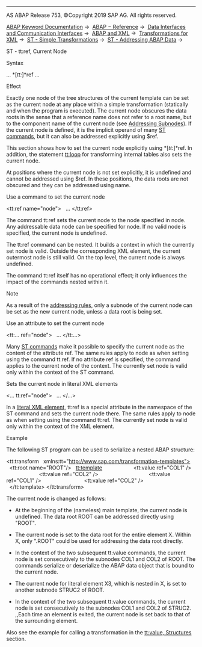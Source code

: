   

* * *

AS ABAP Release 753, ©Copyright 2019 SAP AG. All rights reserved.

[ABAP Keyword Documentation](javascript:call_link\('abenabap.htm'\)) →  [ABAP − Reference](javascript:call_link\('abenabap_reference.htm'\)) →  [Data Interfaces and Communication Interfaces](javascript:call_link\('abenabap_data_communication.htm'\)) →  [ABAP and XML](javascript:call_link\('abenabap_xml.htm'\)) →  [Transformations for XML](javascript:call_link\('abenabap_xml_trafos.htm'\)) →  [ST - Simple Transformations](javascript:call_link\('abenabap_st.htm'\)) →  [ST - Addressing ABAP Data](javascript:call_link\('abenst_addressing.htm'\)) → 

ST - tt:ref, Current Node

Syntax

... *\[*tt:*\]*ref ...

Effect

Exactly one node of the tree structures of the current template can be set as the current node at any place within a simple transformation (statically and when the program is executed). The current node obscures the data roots in the sense that a reference name does not refer to a root name, but to the component name of the current node (see [Addressing Subnodes](javascript:call_link\('abenst_addressing_subnodes.htm'\))). If the current node is defined, it is the implicit operand of many [ST commands](javascript:call_link\('abenst_statements.htm'\)), but it can also be addressed explicitly using $ref.

This section shows how to set the current node explicitly using *\[*tt:*\]*ref. In addition, the statement [tt:loop](javascript:call_link\('abenst_tt_loop.htm'\)) for transforming internal tables also sets the current node.

At positions where the current node is not set explicitly, it is undefined and cannot be addressed using $ref. In these positions, the data roots are not obscured and they can be addressed using name.

Use a command to set the current node

<tt:ref name="node">
  ...
</tt:ref>

The command tt:ref sets the current node to the node specified in node. Any addressable data node can be specified for node. If no valid node is specified, the current node is undefined.

The tt:ref command can be nested. It builds a context in which the currently set node is valid. Outside the corresponding XML element, the current outermost node is still valid. On the top level, the current node is always undefined.

The command tt:ref itself has no operational effect; it only influences the impact of the commands nested within it.

Note

As a result of the [addressing rules](javascript:call_link\('abenst_addressing_nodes.htm'\)), only a subnode of the current node can be set as the new current node, unless a data root is being set.

Use an attribute to set the current node

<tt:... ref="node">
  ...
</tt:...>

Many [ST commands](javascript:call_link\('abenst_statements.htm'\)) make it possible to specify the current node as the content of the attribute ref. The same rules apply to node as when setting using the command tt:ref. If no attribute ref is specified, the command applies to the current node of the context. The currently set node is valid only within the context of the ST command.

Sets the current node in literal XML elements

<... tt:ref="node">
  ...
</...>

In a [literal XML element](javascript:call_link\('abenst_xml_literals.htm'\)), tt:ref is a special attribute in the namespace of the ST command and sets the current node there. The same rules apply to node as when setting using the command tt:ref. The currently set node is valid only within the context of the XML element.

Example

The following ST program can be used to serialize a nested ABAP structure:

<tt:transform
  xmlns:tt="http://www.sap.com/transformation-templates">
  <tt:root name="ROOT"/>
  <tt:template>
    <X tt:ref="ROOT">
      <X1>
        <tt:value ref="COL1" />
      </X1>
      <X2>
        <tt:value ref="COL2" />
      </X2>
      <X3 tt:ref="STRUC2">
        <X1>
          <tt:value ref="COL1" />
        </X1>
        <X2>
          <tt:value ref="COL2" />
        </X2>
      </X3>
    </X>
  </tt:template>
</tt:transform>

The current node is changed as follows:

-   At the beginning of the (nameless) main template, the current node is undefined. The data root ROOT can be addressed directly using "ROOT".

-   The current node is set to the data root for the entire element X. Within X, only ".ROOT" could be used for addressing the data root directly.

-   In the context of the two subsequent tt:value commands, the current node is set consecutively to the subnodes COL1 and COL2 of ROOT. The commands serialize or deserialize the ABAP data object that is bound to the current node.

-   The current node for literal element X3, which is nested in X, is set to another subnode STRUC2 of ROOT.

-   In the context of the two subsequent tt:value commands, the current node is set consecutively to the subnodes COL1 and COL2 of STRUC2. ,,Each time an element is exited, the current node is set back to that of the surrounding element.

Also see the example for calling a transformation in the [tt:value, Structures](javascript:call_link\('abenst_tt_value_structure.htm'\)) section.
